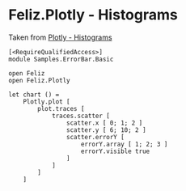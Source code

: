 # Feliz.Plotly - Histograms

Taken from [Plotly - Histograms](https://plot.ly/javascript/histograms/)

```fsharp:plotly-chart-histogram-normalized
[<RequireQualifiedAccess>]
module Samples.ErrorBar.Basic

open Feliz
open Feliz.Plotly

let chart () =
    Plotly.plot [
        plot.traces [
            traces.scatter [
                scatter.x [ 0; 1; 2 ]
                scatter.y [ 6; 10; 2 ]
                scatter.errorY [
                    errorY.array [ 1; 2; 3 ]
                    errorY.visible true
                ]
            ]
        ]
    ]
```
